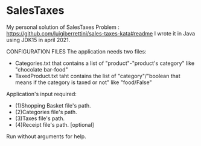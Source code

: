 # SalesTaxes
My personal solution of SalesTaxes Problem : https://github.com/luigiberrettini/sales-taxes-kata#readme
I wrote it in Java using JDK15 in april 2021.

CONFIGURATION FILES
The application needs two files:
* Categories.txt that contains a list of "product"-"product's category" like "chocolate bar-food"
* TaxedProduct.txt taht contains the list of "category"/"boolean that means if the category is taxed or not" like "food/False"
  
Application's input required:
* (1)Shopping Basket file's path.
* (2)Categories file's path.
* (3)Taxes file's path.
* (4)Receipt file's path. [optional]

Run without arguments for help.
